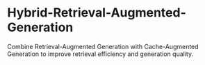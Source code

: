 # Hybrid-Retrieval-Augmented-Generation
Combine Retrieval-Augmented Generation with Cache-Augmented Generation to improve retrieval efficiency and generation quality.
